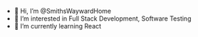 - 👋 Hi, I’m @SmithsWaywardHome
- 👀 I’m interested in Full Stack Development, Software Testing
- 🌱 I’m currently learning React

<!---
SmithsWaywardHome/SmithsWaywardHome is a ✨ special ✨ repository because its `README.md` (this file) appears on your GitHub profile.
You can click the Preview link to take a look at your changes.
--->

